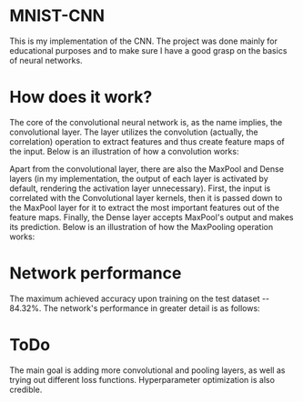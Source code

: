 # MNIST-CNN

This is my implementation of the CNN. The project was done mainly for educational purposes and to make sure I have a good grasp on the basics of neural networks. 

# How does it work?

The core of the convolutional neural network is, as the name implies, the convolutional layer. The layer utilizes the convolution (actually, the correlation) operation to extract features and thus create feature maps of the input. Below is an illustration of how a convolution works: 

Apart from the convolutional layer, there are also the MaxPool and Dense layers (in my implementation, the output of each layer is activated by default, rendering the activation layer unnecessary). First, the input is correlated with the Convolutional layer kernels, then it is passed down to the MaxPool layer for it to extract the most important features out of the feature maps. Finally, the Dense layer accepts MaxPool's output and makes its prediction. Below is an illustration of how the MaxPooling operation works:

# Network performance

The maximum achieved accuracy upon training on the test dataset -- 84.32%. The network's performance in greater detail is as follows:

# ToDo

The main goal is adding more convolutional and pooling layers, as well as trying out different loss functions. Hyperparameter optimization is also credible. 
